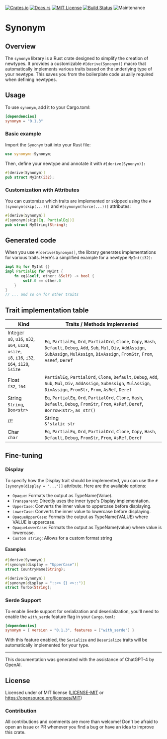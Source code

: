[![Crates.io](https://img.shields.io/crates/v/synonym.svg)](https://crates.io/crates/synonym)
[![Docs.rs](https://docs.rs/synonym/badge.svg)](https://docs.rs/synonym)
[![MIT License](https://img.shields.io/badge/license-MIT-blue.svg)](https://raw.githubusercontent.com/rust-lang/docs.rs/master/LICENSE)
[![Build Status](https://travis-ci.org/synek317/synonym.svg?branch=master)](https://travis-ci.org/synek317/synonym)
![Maintenance](https://img.shields.io/badge/maintenance-activly--developed-brightgreen.svg)

# Synonym

## Overview

The `synonym` library is a Rust crate designed to simplify the creation of newtypes. It provides a customizable `#[derive(Synonym)]` macro that automatically implements various traits based on the underlying type of your newtype. This saves you from the boilerplate code usually required when defining newtypes.

## Usage

To use `synonym`, add it to your Cargo.toml:

```toml
[dependencies]
synonym = "0.1.3"
```

### Basic example

Import the `Synonym` trait into your Rust file:

```rust
use synonym::Synonym;
```

Then, define your newtype and annotate it with `#[derive(Synonym)]:`
```rust
#[derive(Synonym)]
pub struct MyInt(i32);
```

### Customization with Attributes
You can customize which traits are implemented or skipped using the `#[synonym(skip(...))]` and `#[synonym(force(...))]` attributes:
```rust
#[derive(Synonym)]
#[synonym(skip(Eq, PartialEq))]
pub struct MyString(String);
```

## Generated code
When you use `#[derive(Synonym)]`, the library generates implementations for various traits. Here's a simplified example for a newtype `MyInt(i32)`:
```rust
impl Eq for MyInt {}
impl PartialEq for MyInt {
    fn eq(&self, other: &Self) -> bool {
        self.0 == other.0
    }
}
// ... and so on for other traits
```

## Trait implementation table

| Kind    | Traits / Methods Implemented |
| ------- | ---------------------------- |
| Integer<br>`u8`, `u16`, `u32`, `u64`, `u128`, `usize`,<br>`i8`, `i16`, `i32`, `i64`, `i128`, `isize` |  `Eq`, `PartialEq`, `Ord`, `PartialOrd`, `Clone`, `Copy`, `Hash`, `Default`, `Debug`, `Add`, `Sub`, `Mul`, `Div`, `AddAssign`, `SubAssign`, `MulAssign`, `DivAssign`, `FromStr`, `From`, `AsRef`, `Deref` |
| Float<br>`f32`, `f64`   | `PartialEq`, `PartialOrd`, `Clone`, `Default`, `Debug`, `Add`, `Sub`, `Mul`, `Div`, `AddAssign`, `SubAssign`, `MulAssign`, `DivAssign`, `FromStr`, `From`, `AsRef`, `Deref` |
| String<br>`String`, `Box<str>`  | `Eq`, `PartialEq`, `Ord`, `PartialOrd`, `Clone`, `Hash`, `Default`, `Debug`, `FromStr`, `From`, `AsRef`, `Deref`, `Borrow<str>`, `as_str()` |
//! | String<br>`&'static str`  | `Eq`, `PartialEq`, `Ord`, `PartialOrd`, `Clone`, `Hash`, `Default`, `Debug`, `From`, `AsRef`, `Deref`, `Borrow<str>`, `as_str()` |
| Char<br>`char`    | `Eq`, `PartialEq`, `Ord`, `PartialOrd`, `Clone`, `Copy`, `Hash`, `Default`, `Debug`, `FromStr`, `From`, `AsRef`, `Deref` |

## Fine-tuning

### Display
To specify how the Display trait should be implemented, you can use the `#[synonym(display = "...")]` attribute. Here are the available options:

* `Opaque`: Formats the output as TypeName(Value).
* `Transparent`: Directly uses the inner type's Display implementation.
* `UpperCase`: Converts the inner value to uppercase before displaying.
* `LowerCase`: Converts the inner value to lowercase before displaying.
* `OpaqueUpperCase`: Formats the output as TypeName(VALUE) where VALUE is uppercase.
* `OpaqueLowerCase`: Formats the output as TypeName(value) where value is lowercase.
* `Custom string`: Allows for a custom format string

#### Examples
```rust
#[derive(Synonym)]
#[synonym(display = "UpperCase")]
struct CountryName(String);

#[derive(Synonym)]
#[synonym(display = "::<> {} <>::")]
struct Turbo(String);
```

### Serde Support

To enable Serde support for serialization and deserialization, you'll need to enable the `with_serde` feature flag in your `Cargo.toml`:

```toml
[dependencies]
synonym = { version = "0.1.3", features = ["with_serde"] }
```

With this feature enabled, the `Serialize` and `Deserialize` traits will be automatically implemented for your type.

---
This documentation was generated with the assistance of ChatGPT-4 by OpenAI.

## License

Licensed under of MIT license ([LICENSE-MIT](LICENSE-MIT) or https://opensource.org/licenses/MIT)

### Contribution

All contributions and comments are more than welcome! Don't be afraid to open an issue or PR whenever you find a bug or have an idea to improve this crate.
